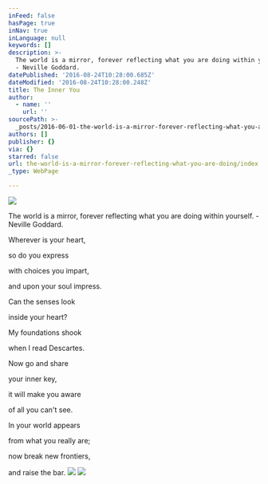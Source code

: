 ```yaml
---
inFeed: false
hasPage: true
inNav: true
inLanguage: null
keywords: []
description: >-
  The world is a mirror, forever reflecting what you are doing within yourself.
  - Neville Goddard.
datePublished: '2016-08-24T10:28:00.685Z'
dateModified: '2016-08-24T10:28:00.248Z'
title: The Inner You
author:
  - name: ''
    url: ''
sourcePath: >-
  _posts/2016-06-01-the-world-is-a-mirror-forever-reflecting-what-you-are-doing.md
authors: []
publisher: {}
via: {}
starred: false
url: the-world-is-a-mirror-forever-reflecting-what-you-are-doing/index.html
_type: WebPage

---
```

![](https://the-grid-user-content.s3-us-west-2.amazonaws.com/50a9a181-7c8a-4a70-b3e1-d3ee627cc2ad.jpg)

The world is a mirror, forever reflecting what you are doing within yourself. - Neville Goddard.

Wherever is your heart,

so do you express

with choices you impart,

and upon your soul impress.

Can the senses look

inside your heart?

My foundations shook

when I read Descartes.

Now go and share

your inner key,

it will make you aware

of all you can't see.

In your world appears 

from what you really are;

now break new frontiers,

and raise the bar.
![](https://the-grid-user-content.s3-us-west-2.amazonaws.com/7f03483f-b7fc-4f47-ba15-03629a36801f.jpg)
![](https://the-grid-user-content.s3-us-west-2.amazonaws.com/cc72e5e8-4c1c-485f-b8d6-43c4a5a32b2f.jpg)